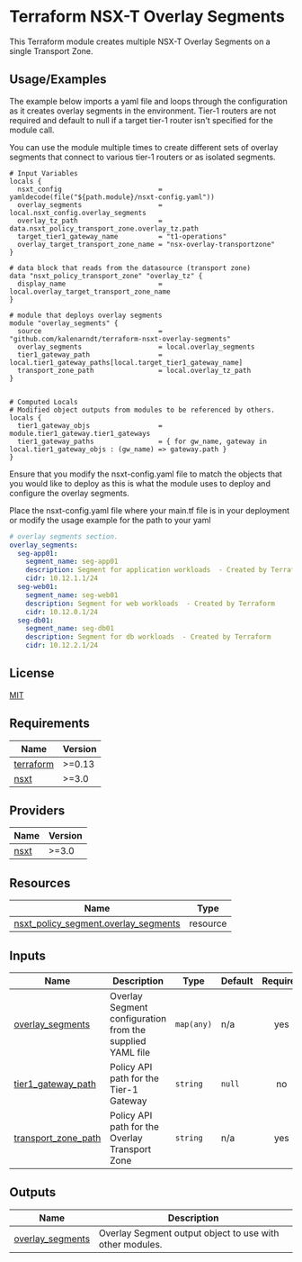 
# Terraform NSX-T Overlay Segments

This Terraform module creates multiple NSX-T Overlay Segments on a single Transport Zone.

## Usage/Examples

The example below imports a yaml file and loops through the configuration as it creates overlay segments in the environment. Tier-1 routers are not required and default to null if a target tier-1 router isn't specified for the module call. 

You can use the module multiple times to create different sets of overlay segments that connect to various tier-1 routers or as isolated segments. 

```hcl
# Input Variables
locals {
  nsxt_config                        = yamldecode(file("${path.module}/nsxt-config.yaml"))
  overlay_segments                   = local.nsxt_config.overlay_segments
  overlay_tz_path                    = data.nsxt_policy_transport_zone.overlay_tz.path
  target_tier1_gateway_name          = "t1-operations"
  overlay_target_transport_zone_name = "nsx-overlay-transportzone"
}

# data block that reads from the datasource (transport zone)
data "nsxt_policy_transport_zone" "overlay_tz" {
  display_name                       = local.overlay_target_transport_zone_name
}

# module that deploys overlay segments
module "overlay_segments" {
  source                             = "github.com/kalenarndt/terraform-nsxt-overlay-segments"
  overlay_segments                   = local.overlay_segments
  tier1_gateway_path                 = local.tier1_gateway_paths[local.target_tier1_gateway_name]
  transport_zone_path                = local.overlay_tz_path
}


# Computed Locals
# Modified object outputs from modules to be referenced by others. 
locals {
  tier1_gateway_objs                 = module.tier1_gateway.tier1_gateways
  tier1_gateway_paths                = { for gw_name, gateway in local.tier1_gateway_objs : (gw_name) => gateway.path }
}
```

Ensure that you modify the nsxt-config.yaml file to match the objects that you would like to deploy as this is what the module uses to deploy and configure the overlay segments.

Place the nsxt-config.yaml file where your main.tf file is in your deployment or modify the usage example for the path to your yaml

```yaml
# overlay segments section. 
overlay_segments:
  seg-app01:
    segment_name: seg-app01
    description: Segment for application workloads  - Created by Terraform
    cidr: 10.12.1.1/24
  seg-web01:
    segment_name: seg-web01
    description: Segment for web workloads  - Created by Terraform
    cidr: 10.12.0.1/24
  seg-db01:
    segment_name: seg-db01
    description: Segment for db workloads  - Created by Terraform
    cidr: 10.12.2.1/24
```

  
## License

[MIT](https://choosealicense.com/licenses/mit/)

  



<!-- BEGIN_TF_DOCS -->
## Requirements

| Name | Version |
|------|---------|
| <a name="requirement_terraform"></a> [terraform](#requirement\_terraform) | >=0.13 |
| <a name="requirement_nsxt"></a> [nsxt](#requirement\_nsxt) |  >=3.0 |

## Providers

| Name | Version |
|------|---------|
| <a name="provider_nsxt"></a> [nsxt](#provider\_nsxt) |  >=3.0 |


## Resources

| Name | Type |
|------|------|
| [nsxt_policy_segment.overlay_segments](https://registry.terraform.io/providers/vmware/nsxt/latest/docs/resources/policy_segment) | resource |

## Inputs

| Name | Description | Type | Default | Required |
|------|-------------|------|---------|:--------:|
| <a name="input_overlay_segments"></a> [overlay\_segments](#input\_overlay\_segments) | Overlay Segment configuration from the supplied YAML file | `map(any)` | n/a | yes |
| <a name="input_tier1_gateway_path"></a> [tier1\_gateway\_path](#input\_tier1\_gateway\_path) | Policy API path for the Tier-1 Gateway | `string` | `null` | no |
| <a name="input_transport_zone_path"></a> [transport\_zone\_path](#input\_transport\_zone\_path) | Policy API path for the Overlay Transport Zone | `string` | n/a | yes |

## Outputs

| Name | Description |
|------|-------------|
| <a name="output_overlay_segments"></a> [overlay\_segments](#output\_overlay\_segments) | Overlay Segment output object to use with other modules. |
<!-- END_TF_DOCS -->